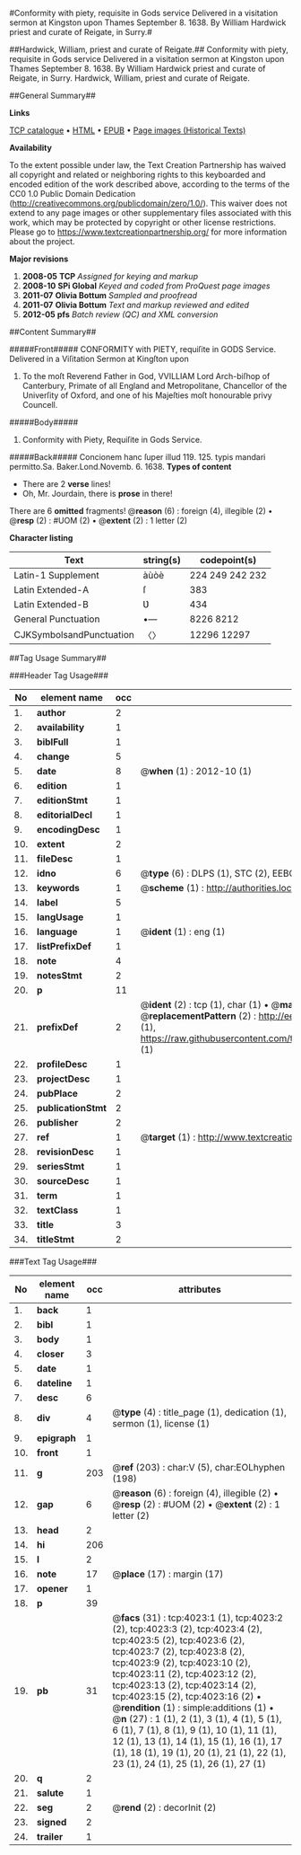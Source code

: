 #Conformity with piety, requisite in Gods service Delivered in a visitation sermon at Kingston upon Thames September 8. 1638. By William Hardwick priest and curate of Reigate, in Surry.#

##Hardwick, William, priest and curate of Reigate.##
Conformity with piety, requisite in Gods service Delivered in a visitation sermon at Kingston upon Thames September 8. 1638. By William Hardwick priest and curate of Reigate, in Surry.
Hardwick, William, priest and curate of Reigate.

##General Summary##

**Links**

[TCP catalogue](http://www.ota.ox.ac.uk/tcp/)  • 
[HTML](http://tei.it.ox.ac.uk/tcp/Texts-HTML/free/A02/A02639.html)  • 
[EPUB](http://tei.it.ox.ac.uk/tcp/Texts-EPUB/free/A02/A02639.epub) • 
[Page images (Historical Texts)](https://historicaltexts.jisc.ac.uk/eebo-99839589e)

**Availability**

To the extent possible under law, the Text Creation Partnership has waived all copyright and related or neighboring rights to this keyboarded and encoded edition of the work described above, according to the terms of the CC0 1.0 Public Domain Dedication (http://creativecommons.org/publicdomain/zero/1.0/). This waiver does not extend to any page images or other supplementary files associated with this work, which may be protected by copyright or other license restrictions. Please go to https://www.textcreationpartnership.org/ for more information about the project.

**Major revisions**

1. __2008-05__ __TCP__ *Assigned for keying and markup*
1. __2008-10__ __SPi Global__ *Keyed and coded from ProQuest page images*
1. __2011-07__ __Olivia Bottum__ *Sampled and proofread*
1. __2011-07__ __Olivia Bottum__ *Text and markup reviewed and edited*
1. __2012-05__ __pfs__ *Batch review (QC) and XML conversion*

##Content Summary##

#####Front#####
CONFORMITY with PIETY, requiſite in GODS Service. Delivered in a Viſitation Sermon at Kingſton upon 
1. To the moſt Reverend Father in God, VVILLIAM Lord Arch-biſhop of Canterbury, Primate of all England and Metropolitane, Chancellor of the Univerſity of Oxford, and one of his Majeſties moſt honourable privy Councell.

#####Body#####

1. Conformity with Piety, Requiſite in Gods Service.

#####Back#####
Concionem hanc ſuper illud 119. 125. typis mandari permitto.Sa. Baker.Lond.Novemb. 6. 1638.
**Types of content**

  * There are 2 **verse** lines!
  * Oh, Mr. Jourdain, there is **prose** in there!

There are 6 **omitted** fragments! 
 @__reason__ (6) : foreign (4), illegible (2)  •  @__resp__ (2) : #UOM (2)  •  @__extent__ (2) : 1 letter (2)

**Character listing**


|Text|string(s)|codepoint(s)|
|---|---|---|
|Latin-1 Supplement|àùòè|224 249 242 232|
|Latin Extended-A|ſ|383|
|Latin Extended-B|Ʋ|434|
|General Punctuation|•—|8226 8212|
|CJKSymbolsandPunctuation|〈〉|12296 12297|

##Tag Usage Summary##

###Header Tag Usage###

|No|element name|occ|attributes|
|---|---|---|---|
|1.|__author__|2||
|2.|__availability__|1||
|3.|__biblFull__|1||
|4.|__change__|5||
|5.|__date__|8| @__when__ (1) : 2012-10 (1)|
|6.|__edition__|1||
|7.|__editionStmt__|1||
|8.|__editorialDecl__|1||
|9.|__encodingDesc__|1||
|10.|__extent__|2||
|11.|__fileDesc__|1||
|12.|__idno__|6| @__type__ (6) : DLPS (1), STC (2), EEBO-CITATION (1), PROQUEST (1), VID (1)|
|13.|__keywords__|1| @__scheme__ (1) : http://authorities.loc.gov/ (1)|
|14.|__label__|5||
|15.|__langUsage__|1||
|16.|__language__|1| @__ident__ (1) : eng (1)|
|17.|__listPrefixDef__|1||
|18.|__note__|4||
|19.|__notesStmt__|2||
|20.|__p__|11||
|21.|__prefixDef__|2| @__ident__ (2) : tcp (1), char (1)  •  @__matchPattern__ (2) : ([0-9\-]+):([0-9IVX]+) (1), (.+) (1)  •  @__replacementPattern__ (2) : http://eebo.chadwyck.com/downloadtiff?vid=$1&page=$2 (1), https://raw.githubusercontent.com/textcreationpartnership/Texts/master/tcpchars.xml#$1 (1)|
|22.|__profileDesc__|1||
|23.|__projectDesc__|1||
|24.|__pubPlace__|2||
|25.|__publicationStmt__|2||
|26.|__publisher__|2||
|27.|__ref__|1| @__target__ (1) : http://www.textcreationpartnership.org/docs/. (1)|
|28.|__revisionDesc__|1||
|29.|__seriesStmt__|1||
|30.|__sourceDesc__|1||
|31.|__term__|1||
|32.|__textClass__|1||
|33.|__title__|3||
|34.|__titleStmt__|2||


###Text Tag Usage###

|No|element name|occ|attributes|
|---|---|---|---|
|1.|__back__|1||
|2.|__bibl__|1||
|3.|__body__|1||
|4.|__closer__|3||
|5.|__date__|1||
|6.|__dateline__|1||
|7.|__desc__|6||
|8.|__div__|4| @__type__ (4) : title_page (1), dedication (1), sermon (1), license (1)|
|9.|__epigraph__|1||
|10.|__front__|1||
|11.|__g__|203| @__ref__ (203) : char:V (5), char:EOLhyphen (198)|
|12.|__gap__|6| @__reason__ (6) : foreign (4), illegible (2)  •  @__resp__ (2) : #UOM (2)  •  @__extent__ (2) : 1 letter (2)|
|13.|__head__|2||
|14.|__hi__|206||
|15.|__l__|2||
|16.|__note__|17| @__place__ (17) : margin (17)|
|17.|__opener__|1||
|18.|__p__|39||
|19.|__pb__|31| @__facs__ (31) : tcp:4023:1 (1), tcp:4023:2 (2), tcp:4023:3 (2), tcp:4023:4 (2), tcp:4023:5 (2), tcp:4023:6 (2), tcp:4023:7 (2), tcp:4023:8 (2), tcp:4023:9 (2), tcp:4023:10 (2), tcp:4023:11 (2), tcp:4023:12 (2), tcp:4023:13 (2), tcp:4023:14 (2), tcp:4023:15 (2), tcp:4023:16 (2)  •  @__rendition__ (1) : simple:additions (1)  •  @__n__ (27) : 1 (1), 2 (1), 3 (1), 4 (1), 5 (1), 6 (1), 7 (1), 8 (1), 9 (1), 10 (1), 11 (1), 12 (1), 13 (1), 14 (1), 15 (1), 16 (1), 17 (1), 18 (1), 19 (1), 20 (1), 21 (1), 22 (1), 23 (1), 24 (1), 25 (1), 26 (1), 27 (1)|
|20.|__q__|2||
|21.|__salute__|1||
|22.|__seg__|2| @__rend__ (2) : decorInit (2)|
|23.|__signed__|2||
|24.|__trailer__|1||
